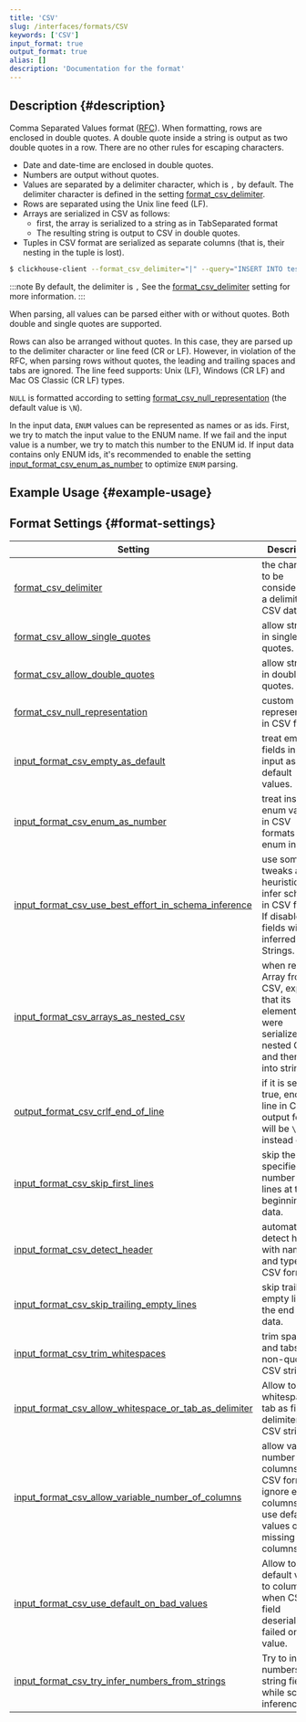 ```yaml
---
title: 'CSV'
slug: /interfaces/formats/CSV
keywords: ['CSV']
input_format: true
output_format: true
alias: []
description: 'Documentation for the format'
---
```

## Description {#description}

Comma Separated Values format ([RFC](https://tools.ietf.org/html/rfc4180)).
When formatting, rows are enclosed in double quotes. A double quote inside a string is output as two double quotes in a row. 
There are no other rules for escaping characters. 

- Date and date-time are enclosed in double quotes. 
- Numbers are output without quotes.
- Values are separated by a delimiter character, which is `,` by default. The delimiter character is defined in the setting [format_csv_delimiter](/operations/settings/settings-formats.md/#format_csv_delimiter). 
- Rows are separated using the Unix line feed (LF). 
- Arrays are serialized in CSV as follows: 
  - first, the array is serialized to a string as in TabSeparated format
  - The resulting string is output to CSV in double quotes.
- Tuples in CSV format are serialized as separate columns (that is, their nesting in the tuple is lost).

```bash
$ clickhouse-client --format_csv_delimiter="|" --query="INSERT INTO test.csv FORMAT CSV" < data.csv
```

:::note
By default, the delimiter is `,` 
See the [format_csv_delimiter](/operations/settings/settings-formats.md/#format_csv_delimiter) setting for more information.
:::

When parsing, all values can be parsed either with or without quotes. Both double and single quotes are supported.

Rows can also be arranged without quotes. In this case, they are parsed up to the delimiter character or line feed (CR or LF).
However, in violation of the RFC, when parsing rows without quotes, the leading and trailing spaces and tabs are ignored.
The line feed supports: Unix (LF), Windows (CR LF) and Mac OS Classic (CR LF) types.

`NULL` is formatted according to setting [format_csv_null_representation](/operations/settings/settings-formats.md/#format_csv_null_representation) (the default value is `\N`).

In the input data, `ENUM` values can be represented as names or as ids. 
First, we try to match the input value to the ENUM name. 
If we fail and the input value is a number, we try to match this number to the ENUM id.
If input data contains only ENUM ids, it's recommended to enable the setting [input_format_csv_enum_as_number](/operations/settings/settings-formats.md/#input_format_csv_enum_as_number) to optimize `ENUM` parsing.

## Example Usage {#example-usage}

## Format Settings {#format-settings}

| Setting                                                                                                                                                            | Description                                                                                                        | Default | Notes                                                                                                                                                                                        |
|--------------------------------------------------------------------------------------------------------------------------------------------------------------------|--------------------------------------------------------------------------------------------------------------------|---------|----------------------------------------------------------------------------------------------------------------------------------------------------------------------------------------------|
| [format_csv_delimiter](/operations/settings/settings-formats.md/#format_csv_delimiter)                                                                     | the character to be considered as a delimiter in CSV data.                                                         | `,`     |                                                                                                                                                                                              |
| [format_csv_allow_single_quotes](/operations/settings/settings-formats.md/#format_csv_allow_single_quotes)                                                 | allow strings in single quotes.                                                                                    | `true`  |                                                                                                                                                                                              |
| [format_csv_allow_double_quotes](/operations/settings/settings-formats.md/#format_csv_allow_double_quotes)                                                 | allow strings in double quotes.                                                                                    | `true`  |                                                                                                                                                                                              | 
| [format_csv_null_representation](/operations/settings/settings-formats.md/#format_tsv_null_representation)                                                 | custom NULL representation in CSV format.                                                                          | `\N`    |                                                                                                                                                                                              |   
| [input_format_csv_empty_as_default](/operations/settings/settings-formats.md/#input_format_csv_empty_as_default)                                           | treat empty fields in CSV input as default values.                                                                 | `true`  | For complex default expressions, [input_format_defaults_for_omitted_fields](/operations/settings/settings-formats.md/#input_format_defaults_for_omitted_fields) must be enabled too. | 
| [input_format_csv_enum_as_number](/operations/settings/settings-formats.md/#input_format_csv_enum_as_number)                                               | treat inserted enum values in CSV formats as enum indices.                                                         | `false` |                                                                                                                                                                                              |
| [input_format_csv_use_best_effort_in_schema_inference](/operations/settings/settings-formats.md/#input_format_csv_use_best_effort_in_schema_inference)     | use some tweaks and heuristics to infer schema in CSV format. If disabled, all fields will be inferred as Strings. | `true`  |                                                                                                                                                                                              |
| [input_format_csv_arrays_as_nested_csv](/operations/settings/settings-formats.md/#input_format_csv_arrays_as_nested_csv)                                   | when reading Array from CSV, expect that its elements were serialized in nested CSV and then put into string.      | `false` |                                                                                                                                                                                              |
| [output_format_csv_crlf_end_of_line](/operations/settings/settings-formats.md/#output_format_csv_crlf_end_of_line)                                         | if it is set to true, end of line in CSV output format will be `\r\n` instead of `\n`.                             | `false` |                                                                                                                                                                                              |
| [input_format_csv_skip_first_lines](/operations/settings/settings-formats.md/#input_format_csv_skip_first_lines)                                           | skip the specified number of lines at the beginning of data.                                                       | `0`     |                                                                                                                                                                                              |
| [input_format_csv_detect_header](/operations/settings/settings-formats.md/#input_format_csv_detect_header)                                                 | automatically detect header with names and types in CSV format.                                                    | `true`  |                                                                                                                                                                                              |
| [input_format_csv_skip_trailing_empty_lines](/operations/settings/settings-formats.md/#input_format_csv_skip_trailing_empty_lines)                         | skip trailing empty lines at the end of data.                                                                      | `false` |                                                                                                                                                                                              |
| [input_format_csv_trim_whitespaces](/operations/settings/settings-formats.md/#input_format_csv_trim_whitespaces)                                           | trim spaces and tabs in non-quoted CSV strings.                                                                    | `true`  |                                                                                                                                                                                              |
| [input_format_csv_allow_whitespace_or_tab_as_delimiter](/operations/settings/settings-formats.md/#input_format_csv_allow_whitespace_or_tab_as_delimiter)   | Allow to use whitespace or tab as field delimiter in CSV strings.                                                  | `false` |                                                                                                                                                                                              |
| [input_format_csv_allow_variable_number_of_columns](/operations/settings/settings-formats.md/#input_format_csv_allow_variable_number_of_columns)           | allow variable number of columns in CSV format, ignore extra columns and use default values on missing columns.    | `false` |                                                                                                                                                                                              |
| [input_format_csv_use_default_on_bad_values](/operations/settings/settings-formats.md/#input_format_csv_use_default_on_bad_values)                         | Allow to set default value to column when CSV field deserialization failed on bad value.                           | `false` |                                                                                                                                                                                              |
| [input_format_csv_try_infer_numbers_from_strings](/operations/settings/settings-formats.md/#input_format_csv_try_infer_numbers_from_strings)               | Try to infer numbers from string fields while schema inference.                                                    | `false` |                                                                                                                                                                                              |